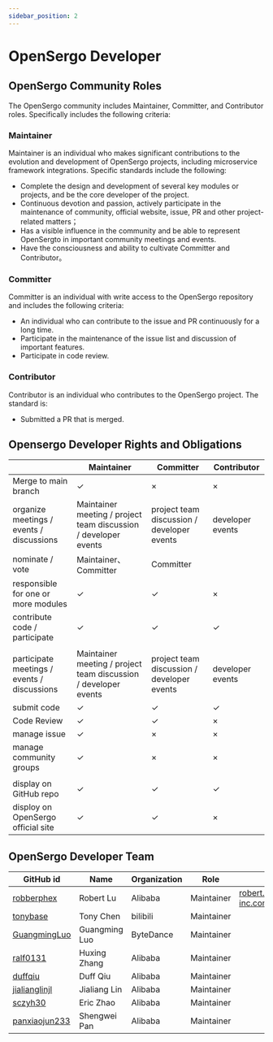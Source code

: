 ```yaml
---
sidebar_position: 2
---
```


# OpenSergo Developer

## OpenSergo Community Roles

The OpenSergo community includes Maintainer, Committer, and Contributor roles. Specifically includes the following criteria:

### Maintainer

Maintainer is an individual who makes significant contributions to the evolution and development of OpenSergo projects, including microservice framework integrations. Specific standards include the following:

* Complete the design and development of several key modules or projects, and be the core developer of the project.
* Continuous devotion and passion, actively participate in the maintenance of community, official website, issue, PR and other project-related matters；
* Has a visible influence in the community and be able to represent OpenSergto in important community meetings and events.
* Have the consciousness and ability to cultivate Committer and Contributor。

### Committer

Committer is an individual with write access to the OpenSergo repository and includes the following criteria:

* An individual who can contribute to the issue and PR continuously for a long time.
* Participate in the maintenance of the issue list and discussion of important features.
* Participate in code review.

### Contributor

Contributor is an individual who contributes to the OpenSergo project. The standard is:

* Submitted a PR that is merged.

## Opensergo Developer Rights and Obligations


|  | Maintainer | Committer | Contributor |
|---|---|---|---|
| Merge to main branch  |  ✓ | ×  |  × |
| organize meetings / events / discussions | Maintainer meeting / project team discussion / developer events | project team discussion / developer events | developer events |
| nominate / vote |  Maintainer、Committer | Committer  |   |
| responsible for one or more modules  | ✓ | ✓ | × |
| contribute code / participate | ✓ | ✓ | ✓ |
|   |   |   |   |
| participate meetings / events / discussions | Maintainer meeting / project team discussion / developer events | project team discussion / developer events | developer events |
| submit code  | ✓ | ✓ | ✓ |
| Code Review  | ✓ | ✓ | × |
| manage issue  | ✓ | × | × |
| manage community groups  | ✓ | × | × |
|   |   |   |   |
| display on GitHub repo | ✓ | ✓ | ✓ |
| disploy on OpenSergo official site | ✓ | ✓ | × |

## OpenSergo Developer Team

| GitHub id | Name | Organization | Role | E-mail |
| --- | ----------- | --- | --- | --- |
| [robberphex](https://github.com/robberphex) | Robert Lu | Alibaba | Maintainer | robert.lyb@alibaba-inc.com |
| [tonybase](https://github.com/tonybase) | Tony Chen | bilibili | Maintainer | |
| [GuangmingLuo](https://github.com/GuangmingLuo) | Guangming Luo | ByteDance | Maintainer | |
| [ralf0131](https://github.com/ralf0131) | Huxing Zhang | Alibaba | Maintainer | |
| [duffqiu](https://github.com/duffqiu) | Duff Qiu | Alibaba | Maintainer | |
| [jialianglinjl](https://github.com/jialianglinjl) | Jialiang Lin | Alibaba | Maintainer | |
| [sczyh30](https://github.com/sczyh30) | Eric Zhao | Alibaba | Maintainer | |
| [panxiaojun233](https://github.com/panxiaojun233) | Shengwei Pan | Alibaba | Maintainer | |